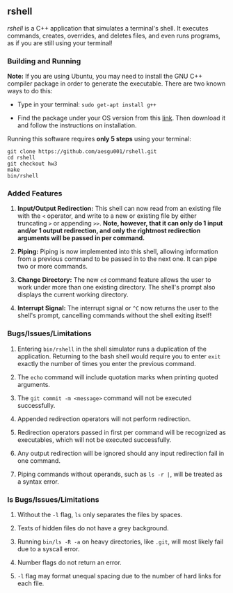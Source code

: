 ## rshell

*rshell* is a C++ application that simulates a terminal's shell.
It executes commands, creates, overrides, and deletes files, and even runs programs, as if you are still using your terminal!

### Building and Running

**Note:** If you are using Ubuntu, you may need to install the GNU C++ compiler package in order to generate the executable.
There are two known ways to do this:

- Type in your terminal: `sudo get-apt install g++`

- Find the package under your OS version from this [link](http://packages.ubuntu.com/search?keywords=g%2B%2B).
Then download it and follow the instructions on installation.

Running this software requires **only 5 steps** using your terminal:

```
git clone https://github.com/aesgu001/rshell.git
cd rshell
git checkout hw3
make
bin/rshell
```

### Added Features

1. **Input/Output Redirection:** This shell can now read from an existing file with the `<` operator,
and write to a new or existing file by either truncating `>` or appending `>>`.
**Note, however, that it can only do 1 input and/or 1 output redirection,
and only the rightmost redirection arguments will be passed in per command.**

2. **Piping:** Piping is now implemented into this shell,
allowing information from a previous command to be passed in to the next one.
It can pipe two or more commands.

3. **Change Directory:** The new `cd` command feature allows the user to work under more than one existing directory.
The shell's prompt also displays the current working directory.

4. **Interrupt Signal:** The interrupt signal or `^C` now returns the user to the shell's prompt,
cancelling commands without the shell exiting itself!

### Bugs/Issues/Limitations

1. Entering `bin/rshell` in the shell simulator runs a duplication of the application.
Returning to the bash shell would require you to enter `exit` exactly the number of times you enter the previous command.

2. The `echo` command will include quotation marks when printing quoted arguments.

3. The `git commit -m <message>` command will not be executed successfully.

4. Appended redirection operators will not perform redirection.

5. Redirection operators passed in first per command will be recognized as executables,
which will not be executed successfully.

6. Any output redirection will be ignored should any input redirection fail in one command.

7. Piping commands without operands, such as `ls -r |`, will be treated as a syntax error.

### ls Bugs/Issues/Limitations

1. Without the `-l` flag, `ls` only separates the files by spaces.

2. Texts of hidden files do not have a grey background.

3. Running `bin/ls -R -a` on heavy directories, like `.git`, will most likely fail due to a syscall error.

4. Number flags do not return an error.

5. `-l` flag may format unequal spacing due to the number of hard links for each file.
